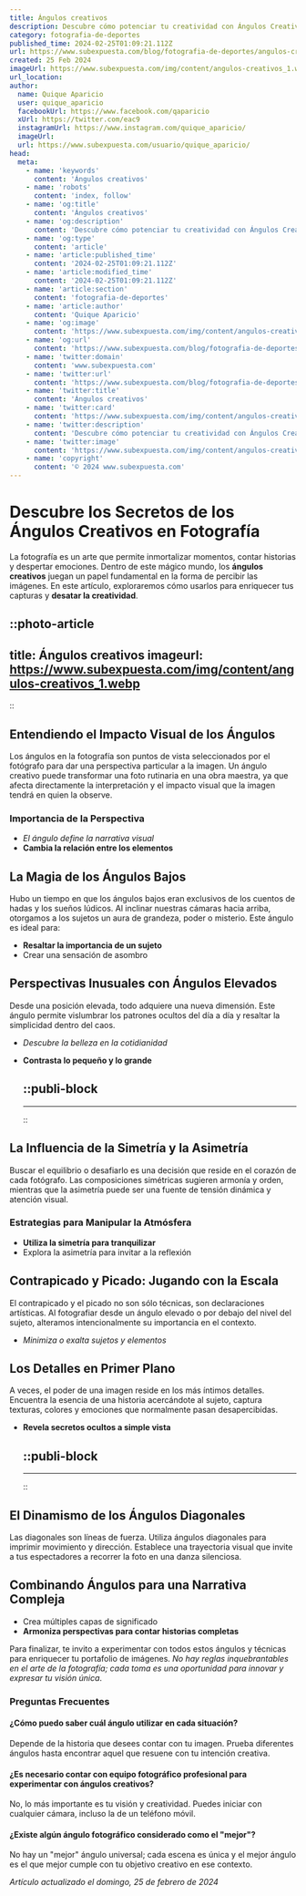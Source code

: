 ```yaml
---
title: Ángulos creativos
description: Descubre cómo potenciar tu creatividad con Ángulos Creativos. Inspiración y técnicas para innovar en tu campo y destacar.
category: fotografia-de-deportes
published_time: 2024-02-25T01:09:21.112Z
url: https://www.subexpuesta.com/blog/fotografia-de-deportes/angulos-creativos
created: 25 Feb 2024
imageUrl: https://www.subexpuesta.com/img/content/angulos-creativos_1.webp
url_location:
author:
  name: Quique Aparicio
  user: quique_aparicio
  facebookUrl: https://www.facebook.com/qaparicio
  xUrl: https://twitter.com/eac9
  instagramUrl: https://www.instagram.com/quique_aparicio/
  imageUrl: 
  url: https://www.subexpuesta.com/usuario/quique_aparicio/
head:
  meta:
    - name: 'keywords'
      content: 'Ángulos creativos'
    - name: 'robots'
      content: 'index, follow'
    - name: 'og:title'
      content: 'Ángulos creativos'
    - name: 'og:description'
      content: 'Descubre cómo potenciar tu creatividad con Ángulos Creativos. Inspiración y técnicas para innovar en tu campo y destacar.'
    - name: 'og:type'
      content: 'article'
    - name: 'article:published_time'
      content: '2024-02-25T01:09:21.112Z'
    - name: 'article:modified_time'
      content: '2024-02-25T01:09:21.112Z'
    - name: 'article:section'
      content: 'fotografia-de-deportes'
    - name: 'article:author'
      content: 'Quique Aparicio'
    - name: 'og:image'
      content: 'https://www.subexpuesta.com/img/content/angulos-creativos_1.webp'
    - name: 'og:url'
      content: 'https://www.subexpuesta.com/blog/fotografia-de-deportes/angulos-creativos'
    - name: 'twitter:domain'
      content: 'www.subexpuesta.com'
    - name: 'twitter:url'
      content: 'https://www.subexpuesta.com/blog/fotografia-de-deportes/angulos-creativos'
    - name: 'twitter:title'
      content: 'Ángulos creativos'
    - name: 'twitter:card'
      content: 'https://www.subexpuesta.com/img/content/angulos-creativos_1.webp'
    - name: 'twitter:description'
      content: 'Descubre cómo potenciar tu creatividad con Ángulos Creativos. Inspiración y técnicas para innovar en tu campo y destacar.'
    - name: 'twitter:image'
      content: 'https://www.subexpuesta.com/img/content/angulos-creativos_1.webp'
    - name: 'copyright'
      content: '© 2024 www.subexpuesta.com'
---
```

# Descubre los Secretos de los Ángulos Creativos en Fotografía

La fotografía es un arte que permite inmortalizar momentos, contar historias y despertar emociones. Dentro de este mágico mundo, los **ángulos creativos** juegan un papel fundamental en la forma de percibir las imágenes. En este artículo, exploraremos cómo usarlos para enriquecer tus capturas y **desatar la creatividad**.


::photo-article
---
title: Ángulos creativos
imageurl: https://www.subexpuesta.com/img/content/angulos-creativos_1.webp
---
::


## Entendiendo el Impacto Visual de los Ángulos

Los ángulos en la fotografía son puntos de vista seleccionados por el fotógrafo para dar una perspectiva particular a la imagen. Un ángulo creativo puede transformar una foto rutinaria en una obra maestra, ya que afecta directamente la interpretación y el impacto visual que la imagen tendrá en quien la observe. 

### **Importancia de la Perspectiva**
- _El ángulo define la narrativa visual_
- **Cambia la relación entre los elementos**

## La Magia de los Ángulos Bajos

Hubo un tiempo en que los ángulos bajos eran exclusivos de los cuentos de hadas y los sueños lúdicos. Al inclinar nuestras cámaras hacia arriba, otorgamos a los sujetos un aura de grandeza, poder o misterio. Este ángulo es ideal para:

- **Resaltar la importancia de un sujeto**
- Crear una sensación de asombro

## Perspectivas Inusuales con Ángulos Elevados

Desde una posición elevada, todo adquiere una nueva dimensión. Este ángulo permite vislumbrar los patrones ocultos del día a día y resaltar la simplicidad dentro del caos.

- _Descubre la belleza en la cotidianidad_
- **Contrasta lo pequeño y lo grande**


  ::publi-block
  ---
  ---
  ::
  
  
## La Influencia de la Simetría y la Asimetría

Buscar el equilibrio o desafiarlo es una decisión que reside en el corazón de cada fotógrafo. Las composiciones simétricas sugieren armonía y orden, mientras que la asimetría puede ser una fuente de tensión dinámica y atención visual.

### Estrategias para Manipular la Atmósfera

- **Utiliza la simetría para tranquilizar**
- Explora la asimetría para invitar a la reflexión

## Contrapicado y Picado: Jugando con la Escala

El contrapicado y el picado no son sólo técnicas, son declaraciones artísticas. Al fotografiar desde un ángulo elevado o por debajo del nivel del sujeto, alteramos intencionalmente su importancia en el contexto.

- _Minimiza o exalta sujetos y elementos_

## Los Detalles en Primer Plano

A veces, el poder de una imagen reside en los más íntimos detalles. Encuentra la esencia de una historia acercándote al sujeto, captura texturas, colores y emociones que normalmente pasan desapercibidas.

- **Revela secretos ocultos a simple vista**


  ::publi-block
  ---
  ---
  ::
  
  
## El Dinamismo de los Ángulos Diagonales

Las diagonales son líneas de fuerza. Utiliza ángulos diagonales para imprimir movimiento y dirección. Establece una trayectoria visual que invite a tus espectadores a recorrer la foto en una danza silenciosa.

## Combinando Ángulos para una Narrativa Compleja

- Crea múltiples capas de significado
- **Armoniza perspectivas para contar historias completas**

Para finalizar, te invito a experimentar con todos estos ángulos y técnicas para enriquecer tu portafolio de imágenes. *No hay reglas inquebrantables en el arte de la fotografía; cada toma es una oportunidad para innovar y expresar tu visión única*.

### Preguntas Frecuentes

#### ¿Cómo puedo saber cuál ángulo utilizar en cada situación?
Depende de la historia que desees contar con tu imagen. Prueba diferentes ángulos hasta encontrar aquel que resuene con tu intención creativa.

#### ¿Es necesario contar con equipo fotográfico profesional para experimentar con ángulos creativos?
No, lo más importante es tu visión y creatividad. Puedes iniciar con cualquier cámara, incluso la de un teléfono móvil.

#### ¿Existe algún ángulo fotográfico considerado como el "mejor"?
No hay un "mejor" ángulo universal; cada escena es única y el mejor ángulo es el que mejor cumple con tu objetivo creativo en ese contexto.

_Artículo actualizado el domingo, 25 de febrero de 2024_